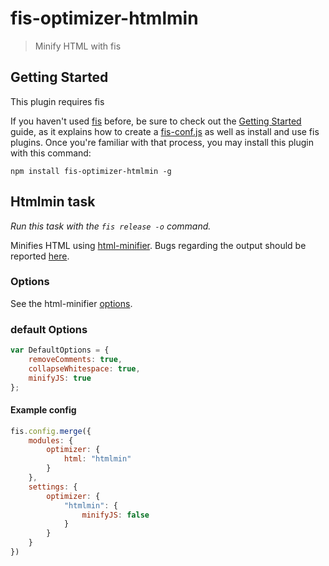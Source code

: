 
# fis-optimizer-htmlmin

> Minify HTML with fis



## Getting Started
This plugin requires fis

If you haven't used [fis](https://github.com/fex-team/fis) before, be sure to check out the [Getting Started](http://fis.baidu.com/docs/beginning/getting-started.html) guide, as it explains how to create a [fis-conf.js](http://fis.baidu.com/docs/api/fis-conf.html) as well as install and use fis plugins. Once you're familiar with that process, you may install this plugin with this command:

```shell
npm install fis-optimizer-htmlmin -g
```

## Htmlmin task
_Run this task with the `fis release -o` command._

Minifies HTML using [html-minifier](https://github.com/kangax/html-minifier). Bugs regarding the output should be reported [here](https://github.com/kangax/html-minifier/issues/new).

### Options

See the html-minifier [options](https://github.com/kangax/html-minifier#options-quick-reference).

### default Options
```javascript
var DefaultOptions = {
    removeComments: true,
    collapseWhitespace: true,
    minifyJS: true
};
```

#### Example config

```javascript
fis.config.merge({
	modules: {
		optimizer: {
			html: "htmlmin"
		}
	},
	settings: {
		optimizer: {
			"htmlmin": {
				minifyJS: false
			}
		}
	}
})
```
